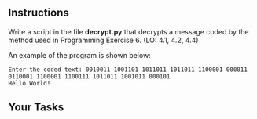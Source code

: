## Instructions

Write a script in the file **decrypt.py** that decrypts a message coded by the method used in Programming Exercise 6. (LO: 4.1, 4.2, 4.4)

An example of the program is shown below:

```
Enter the coded text: 0010011 1001101 1011011 1011011 1100001 000011 0110001 1100001 1100111 1011011 1001011 000101
Hello World!
```

## Your Tasks
